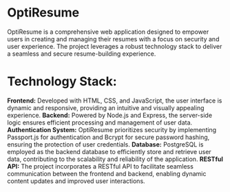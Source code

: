 # OptiResume
OptiResume is a comprehensive web application designed to empower users in creating and managing their resumes with a focus on security and user experience. The project leverages a robust technology stack to deliver a seamless and secure resume-building experience.
# Technology Stack:

**Frontend:** Developed with HTML, CSS, and JavaScript, the user interface is dynamic and responsive, providing an intuitive and visually appealing experience.
**Backend:** Powered by Node.js and Express, the server-side logic ensures efficient processing and management of user data.
**Authentication System:** OptiResume prioritizes security by implementing Passport.js for authentication and Bcrypt for secure password hashing, ensuring the protection of user credentials.
**Database:** PostgreSQL is employed as the backend database to efficiently store and retrieve user data, contributing to the scalability and reliability of the application.
**RESTful API:** The project incorporates a RESTful API to facilitate seamless communication between the frontend and backend, enabling dynamic content updates and improved user interactions.

